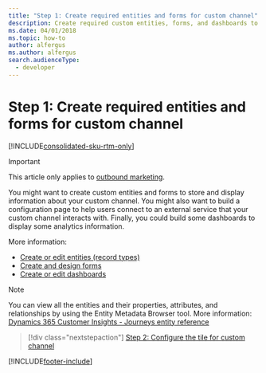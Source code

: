 ```yaml
---
title: "Step 1: Create required entities and forms for custom channel"
description: Create required custom entities, forms, and dashboards to store and display information about your custom channel in Dynamics 365 Customer Insights - Journeys.
ms.date: 04/01/2018
ms.topic: how-to
author: alfergus
ms.author: alfergus
search.audienceType: 
  - developer
---
```


# Step 1: Create required entities and forms for custom channel

[!INCLUDE[consolidated-sku-rtm-only](../../includes/consolidated-sku-rtm-only.md)]

> [!IMPORTANT]
> This article only applies to [outbound marketing](/dynamics365/marketing/user-guide).

You might want to create custom entities and forms to store and display information about your custom channel. You might also want to build a configuration page to help users connect to an external service that your custom channel interacts with. Finally, you could build some dashboards to display some analytics information.

More information:
- [Create or edit entities (record types)](/powerapps/maker/common-data-service/create-edit-entities)
- [Create and design forms](/powerapps/maker/model-driven-apps/create-design-forms)
- [Create or edit dashboards](/powerapps/maker/model-driven-apps/create-edit-dashboards)

> [!NOTE]
> You can view all the entities and their properties, attributes, and relationships by using the Entity Metadata Browser tool. More information: [Dynamics 365 Customer Insights - Journeys entity reference](marketing-entity-reference.md)

> [!div class="nextstepaction"]
> [Step 2: Configure the tile for custom channel](configure-tile-custom-channel.md)


[!INCLUDE[footer-include](../../includes/footer-banner.md)]

